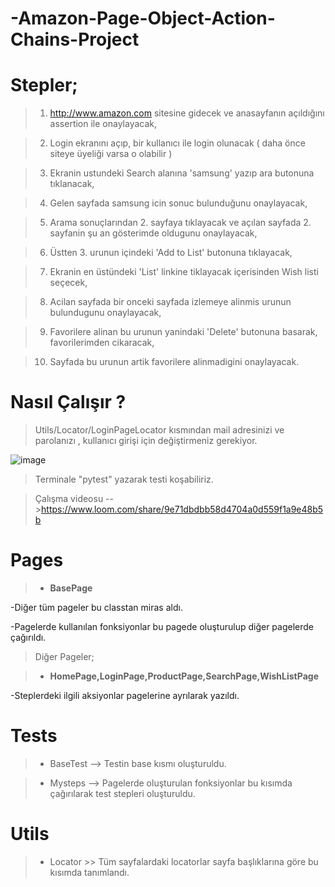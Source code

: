 # -Amazon-Page-Object-Action-Chains-Project


# Stepler;

>1.  http://www.amazon.com sitesine gidecek ve anasayfanın açıldığını assertion ile onaylayacak,
 
>2. Login ekranını açıp, bir kullanıcı ile login olunacak ( daha önce siteye üyeliği varsa o olabilir )

>3. Ekranin ustundeki Search alanına 'samsung' yazıp ara butonuna tıklanacak,

>4. Gelen sayfada samsung icin sonuc bulunduğunu onaylayacak,

>5. Arama sonuçlarından 2. sayfaya tıklayacak ve açılan sayfada 2. sayfanin şu an gösterimde oldugunu onaylayacak,

>6. Üstten 3. urunun içindeki 'Add to List' butonuna tıklayacak,

>7. Ekranin en üstündeki 'List' linkine tiklayacak içerisinden Wish listi seçecek,

>8. Acilan sayfada bir onceki sayfada izlemeye alinmis urunun bulundugunu onaylayacak,

>9. Favorilere alinan bu urunun yanindaki 'Delete' butonuna basarak, favorilerimden cikaracak,

>10. Sayfada bu urunun artik favorilere alinmadigini onaylayacak.

# Nasıl Çalışır ? 

> Utils/Locator/LoginPageLocator kısmından mail adresinizi ve parolanızı , kullanıcı girişi için değiştirmeniz gerekiyor.

![image](https://user-images.githubusercontent.com/93590132/151952359-19b1db3c-e7b0-4192-8bb7-b4b6b6b2a617.png)

> Terminale "pytest" yazarak testi koşabiliriz.

> Çalışma videosu -->https://www.loom.com/share/9e71dbdbb58d4704a0d559f1a9e48b5b

# Pages

>- **BasePage**

-Diğer tüm pageler bu classtan miras aldı.

-Pagelerde kullanılan fonksiyonlar bu pagede oluşturulup diğer pagelerde çağırıldı.

>Diğer Pageler;

>- **HomePage,LoginPage,ProductPage,SearchPage,WishListPage**

-Steplerdeki ilgili aksiyonlar pagelerine ayrılarak yazıldı.

# Tests
>- BaseTest --> Testin base kısmı oluşturuldu.

>- Mysteps --> Pagelerde oluşturulan fonksiyonlar bu kısımda çağırılarak test stepleri oluşturuldu.

# Utils

>- Locator >> Tüm sayfalardaki locatorlar sayfa başlıklarına göre bu kısımda tanımlandı.
